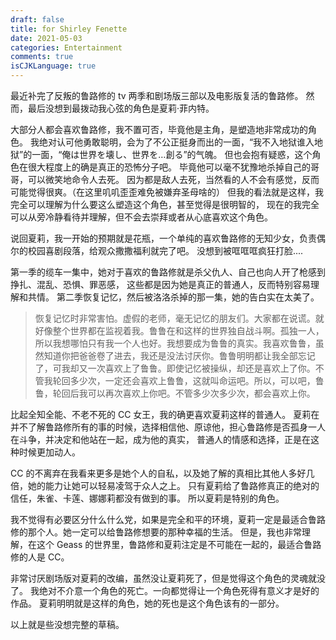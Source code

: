 ```yaml
---
draft: false
title: for Shirley Fenette
date: 2021-05-03
categories: Entertainment
comments: true
isCJKLanguage: true
---
```


最近补完了反叛的鲁路修的 tv 两季和剧场版三部以及电影版复活的鲁路修。
然而，最后没想到最拨动我心弦的角色是夏莉·菲内特。

大部分人都会喜欢鲁路修，我不置可否，毕竟他是主角，是塑造地非常成功的角色。
我绝对认可他勇敢聪明，会为了不公正挺身而出的一面，“我不入地狱谁入地狱”的一面，“俺は世界を壊し、世界を…創る”的气魄。
但也会抱有疑惑，这个角色在很大程度上的确是真正的恐怖分子吧。
毕竟他可以毫不犹豫地杀掉自己的哥哥，可以微笑地命令人去死。
因为都是敌人去死，当然看的人不会有感觉，反而可能觉得很爽。（在这里叽叽歪歪难免被嫌弃圣母啥的）
但我的看法就是这样，我完全可以理解为什么要这么塑造这个角色，甚至觉得是很明智的，
现在的我完全可以从旁冷静看待并理解，但不会去崇拜或者从心底喜欢这个角色。

说回夏莉，我一开始的预期就是花瓶，一个单纯的喜欢鲁路修的无知少女，负责偶尔的校园喜剧段落，给观众撒撒福利就完了吧。
没想到被哐哐哐疯狂打脸....

第一季的缆车一集中，她对于喜欢的鲁路修就是杀父仇人、自己也向人开了枪感到挣扎、混乱、恐惧、罪恶感，
这些都是因为她是真正的普通人，反而特别容易理解和共情。
第二季恢复记忆，然后被洛洛杀掉的那一集，她的告白实在太美了。

> 恢复记忆时非常害怕。虚假的老师，毫无记忆的朋友们。大家都在说谎。就好像整个世界都在监视着我。鲁鲁在和这样的世界独自战斗啊。孤独一人，所以我想哪怕只有我一个人也好。我想要成为鲁鲁的真实。我喜欢鲁鲁，虽然知道你把爸爸卷了进去，我还是没法讨厌你。鲁鲁明明都让我全部忘记了，可我却又一次喜欢上了鲁鲁。即使记忆被操纵，却还是喜欢上了你。不管我轮回多少次，一定还会喜欢上鲁鲁，这就叫命运吧。所以，可以吧，鲁鲁，轮回后我可以再次喜欢上你吧。不管多少次多少次，都会喜欢上你。

比起全知全能、不老不死的 CC 女王，我的确更喜欢夏莉这样的普通人。
夏莉在并不了解鲁路修所有的事的时候，选择相信他、原谅他，担心鲁路修是否孤身一人在斗争，并决定和他站在一起，成为他的真实，
普通人的情感和选择，正是在这种时候更加动人。

CC 的不离弃在我看来更多是她个人的自私，以及她了解的真相比其他人多好几倍，她的能力让她可以轻易凌驾于众人之上。
只有夏莉给了鲁路修真正的绝对的信任，朱雀、卡莲、娜娜莉都没有做到的事。
所以夏莉是特别的角色。

我不觉得有必要区分什么什么党，如果是完全和平的环境，夏莉一定是最适合鲁路修的那个人。她一定可以给鲁路修想要的那种幸福的生活。
但是，我也非常理解，在这个 Geass 的世界里，鲁路修和夏莉注定是不可能在一起的，最适合鲁路修的人是 CC。

非常讨厌剧场版对夏莉的改编，虽然没让夏莉死了，但是觉得这个角色的灵魂就没了。
我绝对不介意一个角色的死亡。一向都觉得让一个角色死得有意义才是好的作品。
夏莉明明就是这样的角色，她的死也是这个角色该有的一部分。


以上就是些没想完整的草稿。
